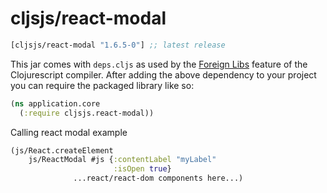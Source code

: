# cljsjs/react-modal

[](dependency)
```clojure
[cljsjs/react-modal "1.6.5-0"] ;; latest release
```
[](/dependency)

This jar comes with `deps.cljs` as used by the [Foreign Libs][flibs] feature
of the Clojurescript compiler. After adding the above dependency to your project
you can require the packaged library like so:

```clojure
(ns application.core
  (:require cljsjs.react-modal))
```

Calling react modal example
```clojure
(js/React.createElement
    js/ReactModal #js {:contentLabel "myLabel"
                       :isOpen true}
              ...react/react-dom components here...)
```

[flibs]: https://github.com/clojure/clojurescript/wiki/Packaging-Foreign-Dependencies
